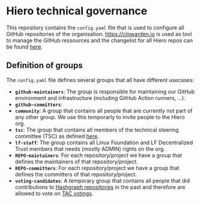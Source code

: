 # Hiero technical governance

This repository contains the `config.yaml` file that is used to configure all GitHub repositories of the organisation. https://clowarden.io is used as tool to manage the GitHub ressources and the changelist for all Hiero repos can be found [here](https://clowarden.io/audit/?organization=LFDT-Hiero).

## Definition of groups

The `config.yaml` file defines several groups that all have different usecases:

- **`github-maintainers`**: The group is responsible for maintaining our GitHub environment and infrastructure (including GitHub Action runners, ...).
- **`github-committers`**:
- **`community`**: A group that contains all people that are currently not part of any other group.
  We use this temporarly to invite people to the Hiero org.
- **`tsc`**: The group that contains all members of the technical steering committee (TSC) as defined [here](https://github.com/hiero-ledger/tsc).
- **`lf-staff`**: The group contains all Linux Foundation and LF Decentralized Trust members that needs (mostly ADMIN) rights on the org.
- **`REPO-maintainers`**: For each repository/project we have a group that defines the maintainers of that repository/project.
- **`REPO-committers`**: For each repository/project we have a group that defines the committers of that repository/project.
- **`voting-candidates`**: A temporary group that contains all people that did contributions to [Hashgraph repositories](https://github.com/hashgraph) in the past and
  therefore are allowed to vote on [TAC votings](https://lf-decentralized-trust.github.io/governance/member-info/).
